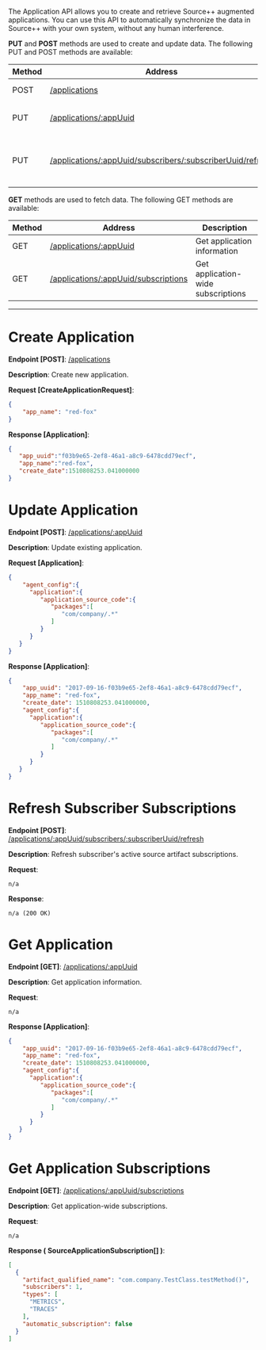 The Application API allows you to create and retrieve Source++ augmented applications. You can use this API to automatically synchronize the data in Source++ with your own system, without any human interference.

**PUT** and **POST** methods are used to create and update data. The following PUT and POST methods are available:

| Method | Address                                                      | Description                                               |
| ------ | ------------------------------------------------------------ | --------------------------------------------------------- |
| POST   | [/applications](#create-application)                         | Create new application                                    |
| PUT    | [/applications/:appUuid](#update-application)                | Update existing application                               |
| PUT    | [/applications/:appUuid/subscribers/:subscriberUuid/refresh](#refresh-subscriber-subscriptions) | Refresh subscriber's active source artifact subscriptions |

**GET** methods are used to fetch data. The following GET methods are available:

| Method | Address                                                      | Description                        |
| ------ | ------------------------------------------------------------ | ---------------------------------- |
| GET    | [/applications/:appUuid](#get-application)                   | Get application information        |
| GET    | [/applications/:appUuid/subscriptions](#get-application-subscriptions) | Get application-wide subscriptions |

---------------------------------------------------------------------------------------------------------------------------------


# Create Application
**Endpoint [POST]**: [/applications](https://api.sourceplusplus.com/v1/applications)

**Description**: Create new application.

**Request [CreateApplicationRequest]**:
```json
{
    "app_name": "red-fox"
}
```

**Response [Application]**:
```json
{
   "app_uuid":"f03b9e65-2ef8-46a1-a8c9-6478cdd79ecf",
   "app_name":"red-fox",
   "create_date":1510808253.041000000
}
```

# Update Application
**Endpoint [POST]**: [/applications/:appUuid](https://api.sourceplusplus.com/v1/applications/:appUuid)

**Description**: Update existing application.

**Request [Application]**:
```json
{
    "agent_config":{
      "application":{
         "application_source_code":{
            "packages":[
               "com/company/.*"
            ]
         }
      }
   }
}
```

**Response [Application]**:
```json
{
    "app_uuid": "2017-09-16-f03b9e65-2ef8-46a1-a8c9-6478cdd79ecf",
    "app_name": "red-fox",
    "create_date": 1510808253.041000000,
    "agent_config":{
      "application":{
         "application_source_code":{
            "packages":[
               "com/company/.*"
            ]
         }
      }
   }
}
```

# Refresh Subscriber Subscriptions
**Endpoint [POST]**: [/applications/:appUuid/subscribers/:subscriberUuid/refresh](https://api.sourceplusplus.com/v1/applications/:appUuid/subscribers/:subscriberUuid/refresh)

**Description**: Refresh subscriber's active source artifact subscriptions.

**Request**:
```
n/a
```

**Response**:
```
n/a (200 OK)
```

# Get Application
**Endpoint [GET]**: [/applications/:appUuid](https://api.sourceplusplus.com/v1/applications/:appUuid)

**Description**: Get application information.

**Request**:
```
n/a
```

**Response [Application]**:
```json
{
    "app_uuid": "2017-09-16-f03b9e65-2ef8-46a1-a8c9-6478cdd79ecf",
    "app_name": "red-fox",
    "create_date": 1510808253.041000000,
    "agent_config":{
      "application":{
         "application_source_code":{
            "packages":[
               "com/company/.*"
            ]
         }
      }
   }
}
```

# Get Application Subscriptions
**Endpoint [GET]**: [/applications/:appUuid/subscriptions](https://api.sourceplusplus.com/v1/applications/:appUuid/subscriptions)

**Description**: Get application-wide subscriptions.

**Request**:
```
n/a
```

**Response ( SourceApplicationSubscription[] )**:
```json
[
  {
    "artifact_qualified_name": "com.company.TestClass.testMethod()",
    "subscribers": 1,
    "types": [
      "METRICS",
      "TRACES"
    ],
    "automatic_subscription": false
  }
]
```
